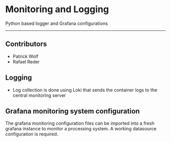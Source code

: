 # Monitoring and Logging
Python based logger and Grafana configurations

---

## Contributors
* Patrick Wolf
* Rafael Reder

## Logging
* Log collection is done using Loki that sends the container logs to the central monitoring server 

## Grafana monitoring system configuration
The grafana monitoring configuration files can be imported into a fresh grafana instance to monitor a processing system. A working datasource configuration is required.
